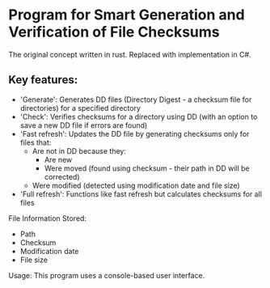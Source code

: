 # Program for Smart Generation and Verification of File Checksums

The original concept written in rust. Replaced with implementation in C#.

## Key features:

+ 'Generate': Generates DD files (Directory Digest - a checksum file for directories) for a specified directory
+ 'Check': Verifies checksums for a directory using DD (with an option to save a new DD file if errors are found)
+ 'Fast refresh': Updates the DD file by generating checksums only for files that:
    - Are not in DD because they:
        - Are new
        - Were moved (found using checksum - their path in DD will be corrected)
    - Were modified (detected using modification date and file size)
+ 'Full refresh': Functions like fast refresh but calculates checksums for all files

File Information Stored:

- Path
- Checksum
- Modification date
- File size

Usage: This program uses a console-based user interface.
